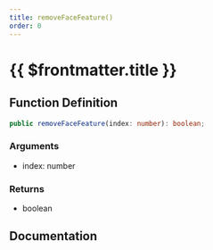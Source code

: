 ```yaml
---
title: removeFaceFeature()
order: 0
---
```


# {{ $frontmatter.title }}

## Function Definition

```ts
public removeFaceFeature(index: number): boolean;
```

### Arguments

* index: number

### Returns

* boolean

## Documentation

<!--@include: ./parts/removeFaceFeature.md-->
